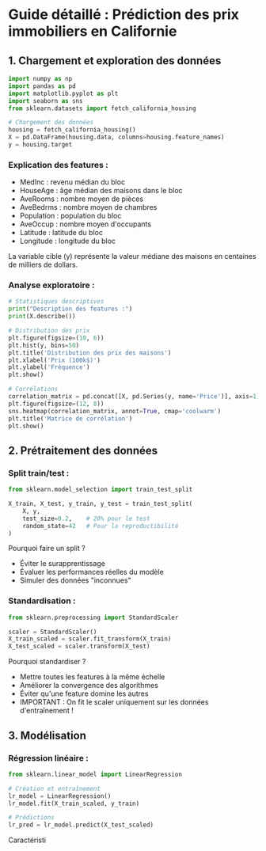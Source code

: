 # Guide détaillé : Prédiction des prix immobiliers en Californie

## 1. Chargement et exploration des données

```python
import numpy as np
import pandas as pd
import matplotlib.pyplot as plt
import seaborn as sns
from sklearn.datasets import fetch_california_housing

# Chargement des données
housing = fetch_california_housing()
X = pd.DataFrame(housing.data, columns=housing.feature_names)
y = housing.target
```

### Explication des features :
- MedInc : revenu médian du bloc
- HouseAge : âge médian des maisons dans le bloc
- AveRooms : nombre moyen de pièces
- AveBedrms : nombre moyen de chambres
- Population : population du bloc
- AveOccup : nombre moyen d'occupants
- Latitude : latitude du bloc
- Longitude : longitude du bloc

La variable cible (y) représente la valeur médiane des maisons en centaines de milliers de dollars.

### Analyse exploratoire :
```python
# Statistiques descriptives
print("Description des features :")
print(X.describe())

# Distribution des prix
plt.figure(figsize=(10, 6))
plt.hist(y, bins=50)
plt.title('Distribution des prix des maisons')
plt.xlabel('Prix (100k$)')
plt.ylabel('Fréquence')
plt.show()

# Corrélations
correlation_matrix = pd.concat([X, pd.Series(y, name='Price')], axis=1).corr()
plt.figure(figsize=(12, 8))
sns.heatmap(correlation_matrix, annot=True, cmap='coolwarm')
plt.title('Matrice de corrélation')
plt.show()
```

## 2. Prétraitement des données

### Split train/test :
```python
from sklearn.model_selection import train_test_split

X_train, X_test, y_train, y_test = train_test_split(
    X, y, 
    test_size=0.2,    # 20% pour le test
    random_state=42   # Pour la reproductibilité
)
```

Pourquoi faire un split ?
- Éviter le surapprentissage
- Évaluer les performances réelles du modèle
- Simuler des données "inconnues"

### Standardisation :
```python
from sklearn.preprocessing import StandardScaler

scaler = StandardScaler()
X_train_scaled = scaler.fit_transform(X_train)
X_test_scaled = scaler.transform(X_test)
```

Pourquoi standardiser ?
- Mettre toutes les features à la même échelle
- Améliorer la convergence des algorithmes
- Éviter qu'une feature domine les autres
- IMPORTANT : On fit le scaler uniquement sur les données d'entraînement !

## 3. Modélisation

### Régression linéaire :
```python
from sklearn.linear_model import LinearRegression

# Création et entraînement
lr_model = LinearRegression()
lr_model.fit(X_train_scaled, y_train)

# Prédictions
lr_pred = lr_model.predict(X_test_scaled)
```

Caractéristi